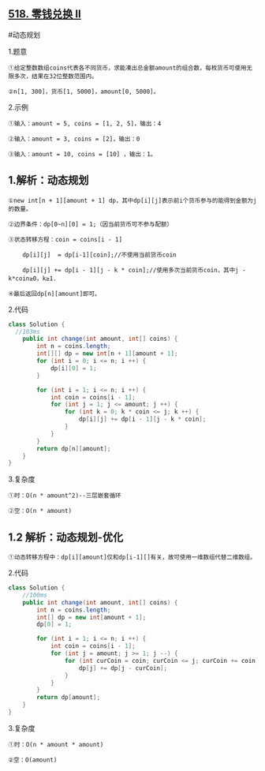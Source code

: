 ## [518. 零钱兑换 II](https://leetcode.cn/problems/coin-change-ii/)

#动态规划

1.题意

    ①给定整数数组coins代表各不同货币，求能凑出总金额amount的组合数，每枚货币可使用无限多次，结果在32位整数范围内。

    ②n[1, 300]，货币[1, 5000]，amount[0, 5000]。

2.示例

    ①输入：amount = 5, coins = [1, 2, 5]，输出：4

    ②输入：amount = 3, coins = [2]，输出：0

    ③输入：amount = 10, coins = [10] ，输出：1。


## 1.解析：动态规划

    ①new int[n + 1][amount + 1] dp，其中dp[i][j]表示前i个货币参与的能得到金额为j的数量。

    ②边界条件：dp[0~n][0] = 1;（因当前货币可不参与配额）

    ③状态转移方程：coin = coins[i - 1]

        dp[i][j]  = dp[i-1][coin];//不使用当前货币coin

        dp[i][j] += dp[i - 1][j - k * coin];//使用多次当前货币coin，其中j - k*coin≥0，k≥1.

    ④最后返回dp[n][amount]即可。

2.代码
```java
class Solution {
  //103ms
    public int change(int amount, int[] coins) {
        int n = coins.length;
        int[][] dp = new int[n + 1][amount + 1];
        for (int i = 0; i <= n; i ++) {
            dp[i][0] = 1;
        } 

        for (int i = 1; i <= n; i ++) {
            int coin = coins[i - 1];
            for (int j = 1; j <= amount; j ++) {
                for (int k = 0; k * coin <= j; k ++) {
                    dp[i][j] += dp[i - 1][j - k * coin];
                }
            }
        }
        return dp[n][amount];
    }
}
```


3.复杂度

    ①时：O(n * amount^2)--三层嵌套循环

    ②空：O(n * amount)

## 1.2 解析：动态规划-优化

    ①动态转移方程中：dp[i][amount]仅和dp[i-1][]有关，故可使用一维数组代替二维数组。

2.代码
```java
class Solution {
    //100ms
    public int change(int amount, int[] coins) {
        int n = coins.length;
        int[] dp = new int[amount + 1];
        dp[0] = 1;

        for (int i = 1; i <= n; i ++) {
            int coin = coins[i - 1];
            for (int j = amount; j >= 1; j --) {
                for (int curCoin = coin; curCoin <= j; curCoin += coin) {
                    dp[j] += dp[j - curCoin];
                }
            }
        }
        return dp[amount];
    }
}
```
3.复杂度

    ①时：O(n * amount * amount)

    ②空：O(amount)